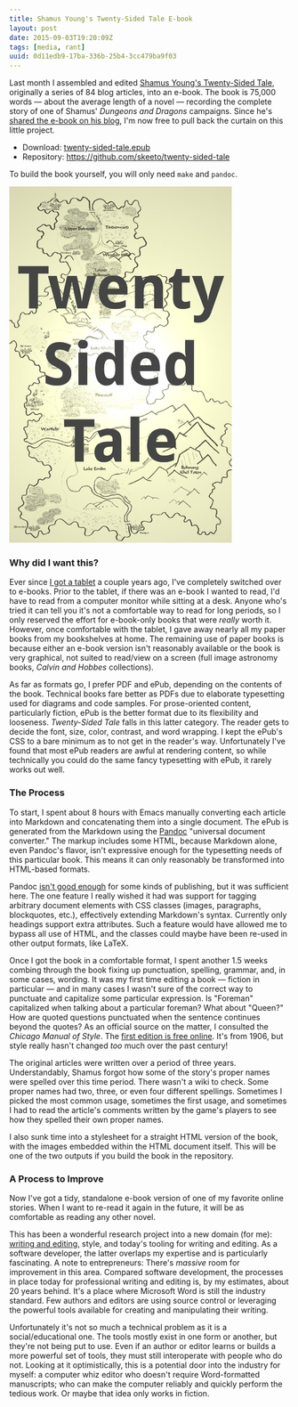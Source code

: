 ```yaml
---
title: Shamus Young's Twenty-Sided Tale E-book
layout: post
date: 2015-09-03T19:20:09Z
tags: [media, rant]
uuid: 0d11edb9-17ba-336b-25b4-3cc479ba9f03
---
```


Last month I assembled and edited [Shamus Young's Twenty-Sided
Tale][orig], originally a series of 84 blog articles, into an e-book.
The book is 75,000 words — about the average length of a novel —
recording the complete story of one of Shamus' *Dungeons and Dragons*
campaigns. Since he's [shared the e-book on his blog][tenth], I'm now
free to pull back the curtain on this little project.

* Download: [twenty-sided-tale.epub][epub]
* Repository: <https://github.com/skeeto/twenty-sided-tale>

To build the book yourself, you will only need `make` and `pandoc`.

![](/img/twenty-sided-tale-cover.jpg)

### Why did I want this?

Ever since [I got a tablet][tablet] a couple years ago, I've
completely switched over to e-books. Prior to the tablet, if there was
an e-book I wanted to read, I'd have to read from a computer monitor
while sitting at a desk. Anyone who's tried it can tell you it's not a
comfortable way to read for long periods, so I only reserved the
effort for e-book-only books that were *really* worth it. However,
once comfortable with the tablet, I gave away nearly all my paper
books from my bookshelves at home. The remaining use of paper books is
because either an e-book version isn't reasonably available or the
book is very graphical, not suited to read/view on a screen (full
image astronomy books, *Calvin and Hobbes* collections).

As far as formats go, I prefer PDF and ePub, depending on the contents
of the book. Technical books fare better as PDFs due to elaborate
typesetting used for diagrams and code samples. For prose-oriented
content, particularly fiction, ePub is the better format due to its
flexibility and looseness. *Twenty-Sided Tale* falls in this latter
category. The reader gets to decide the font, size, color, contrast,
and word wrapping. I kept the ePub's CSS to a bare minimum as to not
get in the reader's way. Unfortunately I've found that most ePub
readers are awful at rendering content, so while technically you could
do the same fancy typesetting with ePub, it rarely works out well.

### The Process

To start, I spent about 8 hours with Emacs manually converting each
article into Markdown and concatenating them into a single document.
The ePub is generated from the Markdown using the [Pandoc][pandoc]
"universal document converter." The markup includes some HTML, because
Markdown alone, even Pandoc's flavor, isn't expressive enough for the
typesetting needs of this particular book. This means it can only
reasonably be transformed into HTML-based formats.

Pandoc [isn't good enough][emacs] for some kinds of publishing, but it
was sufficient here. The one feature I really wished it had was
support for tagging arbitrary document elements with CSS classes
(images, paragraphs, blockquotes, etc.), effectively extending
Markdown's syntax. Currently only headings support extra attributes.
Such a feature would have allowed me to bypass all use of HTML, and
the classes could maybe have been re-used in other output formats,
like LaTeX.

Once I got the book in a comfortable format, I spent another 1.5 weeks
combing through the book fixing up punctuation, spelling, grammar,
and, in some cases, wording. It was my first time editing a book —
fiction in particular — and in many cases I wasn't sure of the
correct way to punctuate and capitalize some particular expression. Is
"Foreman" capitalized when talking about a particular foreman? What
about "Queen?" How are quoted questions punctuated when the sentence
continues beyond the quotes? As an official source on the matter, I
consulted the *Chicago Manual of Style*. The [first edition is free
online][style]. It's from 1906, but style really hasn't changed *too*
much over the past century!

The original articles were written over a period of three years.
Understandably, Shamus forgot how some of the story's proper names
were spelled over this time period. There wasn't a wiki to check. Some
proper names had two, three, or even four different spellings.
Sometimes I picked the most common usage, sometimes the first usage,
and sometimes I had to read the article's comments written by the
game's players to see how they spelled their own proper names.

I also sunk time into a stylesheet for a straight HTML version of the
book, with the images embedded within the HTML document itself. This
will be one of the two outputs if you build the book in the
repository.

### A Process to Improve

Now I've got a tidy, standalone e-book version of one of my favorite
online stories. When I want to re-read it again in the future, it will
be as comfortable as reading any other novel.

This has been a wonderful research project into a new domain (for me):
[writing and editing][stross], style, and today's tooling for writing
and editing. As a software developer, the latter overlaps my expertise
and is particularly fascinating. A note to entrepreneurs: There's
*massive* room for improvement in this area. Compared software
development, the processes in place today for professional writing and
editing is, by my estimates, about 20 years behind. It's a place where
Microsoft Word is still the industry standard. Few authors and editors
are using source control or leveraging the powerful tools available
for creating and manipulating their writing.

Unfortunately it's not so much a technical problem as it is a
social/educational one. The tools mostly exist in one form or another,
but they're not being put to use. Even if an author or editor learns
or builds a more powerful set of tools, they must still interoperate
with people who do not. Looking at it optimistically, this is a
potential door into the industry for myself: a computer whiz editor
who doesn't require Word-formatted manuscripts; who can make the
computer reliably and quickly perform the tedious work. Or maybe that
idea only works in fiction.


[orig]: http://www.shamusyoung.com/twentysidedtale/?cat=1
[tenth]: http://www.shamusyoung.com/twentysidedtale/?p=23755
[epub]: http://nullprogram.s3.amazonaws.com/tst/twenty-sided-tale.epub
[style]: http://www.chicagomanualofstyle.org/facsimile/CMSfacsimile_all.pdf
[pandoc]: http://pandoc.org/
[tablet]: /blog/2013/04/27/
[stross]: http://www.antipope.org/charlie/blog-static/2010/04/common-misconceptions-about-pu-1.html
[emacs]: https://www.masteringemacs.org/article/how-to-write-a-book-in-emacs
